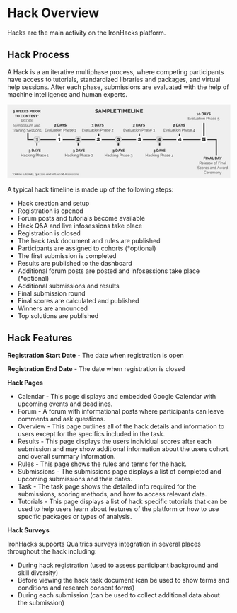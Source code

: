 # Hack Overview

Hacks are the main activity on the IronHacks platform.


## Hack Process

A Hack is a an iterative multiphase process, where competing participants have access to tutorials, standardized libraries and packages, and virtual help sessions. After each phase, submissions are evaluated with the help of machine intelligence and human experts.

![](./img/ironhacks-process.jpg)

A typical hack timeline is made up of the following steps:

- Hack creation and setup
- Registration is opened
- Forum posts and tutorials become available
- Hack Q&A and live infosessions take place
- Registration is closed
- The hack task document and rules are published
- Participants are assigned to cohorts (*optional)
- The first submission is completed
- Results are published to the dashboard
- Additional forum posts are posted and infosessions take place (*optional)
- Additional submissions and results
- Final submission round
- Final scores are calculated and published
- Winners are announced
- Top solutions are published

## Hack Features

__Registration Start Date__ - The date when registration is open

__Registration End Date__ - The date when registration is closed

__Hack Pages__

- Calendar - This page displays and embedded Google Calendar with upcoming events and deadlines.
- Forum - A forum with informational posts where participants can leave comments and ask questions.
- Overview - This page outlines all of the hack details and information to users except for the specifics included in the task.
- Results - This page displays the users individual scores after each submission and may show additional information about the users cohort and overall summary information.
- Rules - This page shows the rules and terms for the hack.
- Submissions - The submissions page displays a list of completed and upcoming submissions and their dates.
- Task - The task page shows the detailed info required for the submissions, scoring methods, and how to access relevant data.
- Tutorials - This page displays a list of hack specific tutorials that can be used to help users learn about features of the platform or how to use specific packages or types of analysis.

__Hack Surveys__

IronHacks supports Qualtrics surveys integration in several places throughout the hack including:

- During hack registration (used to assess participant background and skill diversity)
- Before viewing the hack task document (can be used to show terms and conditions and research consent forms)
- During each submission (can be used to collect additional data about the submission)
